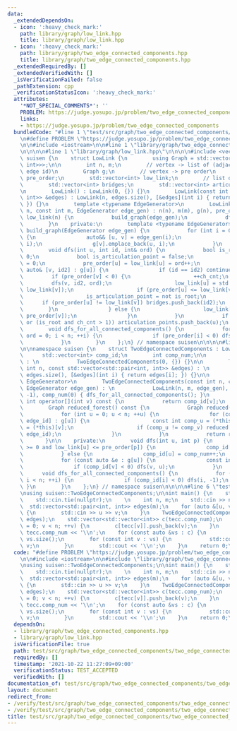 ```yaml
---
data:
  _extendedDependsOn:
  - icon: ':heavy_check_mark:'
    path: library/graph/low_link.hpp
    title: library/graph/low_link.hpp
  - icon: ':heavy_check_mark:'
    path: library/graph/two_edge_connected_components.hpp
    title: library/graph/two_edge_connected_components.hpp
  _extendedRequiredBy: []
  _extendedVerifiedWith: []
  _isVerificationFailed: false
  _pathExtension: cpp
  _verificationStatusIcon: ':heavy_check_mark:'
  attributes:
    '*NOT_SPECIAL_COMMENTS*': ''
    PROBLEM: https://judge.yosupo.jp/problem/two_edge_connected_components
    links:
    - https://judge.yosupo.jp/problem/two_edge_connected_components
  bundledCode: "#line 1 \"test/src/graph/two_edge_connected_components/two_edge_connected_components.test.cpp\"\
    \n#define PROBLEM \"https://judge.yosupo.jp/problem/two_edge_connected_components\"\
    \n\n#include <iostream>\n\n#line 1 \"library/graph/two_edge_connected_components.hpp\"\
    \n\n\n\n#line 1 \"library/graph/low_link.hpp\"\n\n\n\n#include <vector>\n\nnamespace\
    \ suisen {\n    struct LowLink {\n        using Graph = std::vector<std::vector<std::pair<int,\
    \ int>>>;\n\n        int n, m;\n        // vertex -> list of (adjacent vertex,\
    \ edge id)\n        Graph g;\n        // vertex -> pre order\n        std::vector<int>\
    \ pre_order;\n        std::vector<int> low_link;\n        // list of ids of bridges\n\
    \        std::vector<int> bridges;\n        std::vector<int> articulation_points;\n\
    \n        LowLink() : LowLink(0, {}) {}\n        LowLink(const int n, const std::vector<std::pair<int,\
    \ int>> &edges) : LowLink(n, edges.size(), [&edges](int i) { return edges[i];\
    \ }) {}\n        template <typename EdgeGenerator>\n        LowLink(const int\
    \ n, const int m, EdgeGenerator edge_gen) : n(n), m(m), g(n), pre_order(n, -1),\
    \ low_link(n) {\n            build_graph(edge_gen);\n            dfs_for_all_connected_components();\n\
    \        }\n    private:\n        template <typename EdgeGenerator>\n        void\
    \ build_graph(EdgeGenerator edge_gen) {\n            for (int i = 0; i < m; ++i)\
    \ {\n                auto&& [u, v] = edge_gen(i);\n                g[u].emplace_back(v,\
    \ i);\n                g[v].emplace_back(u, i);\n            }\n        }\n\n\
    \        void dfs(int u, int id, int& ord) {\n            bool is_root = id <\
    \ 0;\n            bool is_articulation_point = false;\n            int ch_cnt\
    \ = 0;\n            pre_order[u] = low_link[u] = ord++;\n            for (const\
    \ auto& [v, id2] : g[u]) {\n                if (id == id2) continue;\n       \
    \         if (pre_order[v] < 0) {\n                    ++ch_cnt;\n           \
    \         dfs(v, id2, ord);\n                    low_link[u] = std::min(low_link[u],\
    \ low_link[v]);\n                    if (pre_order[u] <= low_link[v]) {\n    \
    \                    is_articulation_point = not is_root;\n                  \
    \      if (pre_order[u] != low_link[v]) bridges.push_back(id2);\n            \
    \        }\n                } else {\n                    low_link[u] = std::min(low_link[u],\
    \ pre_order[v]);\n                }\n            }\n            if (is_articulation_point\
    \ or (is_root and ch_cnt > 1)) articulation_points.push_back(u);\n        }\n\n\
    \        void dfs_for_all_connected_components() {\n            for (int i = 0,\
    \ ord = 0; i < n; ++i) {\n                if (pre_order[i] < 0) dfs(i, -1, ord);\n\
    \            }\n        }\n    };\n} // namespace suisen\n\n\n\n#line 5 \"library/graph/two_edge_connected_components.hpp\"\
    \n\nnamespace suisen {\n    struct TwoEdgeConnectedComponents : LowLink {\n  \
    \      std::vector<int> comp_id;\n        int comp_num;\n\n        TwoEdgeConnectedComponents()\
    \ : \n            TwoEdgeConnectedComponents(0, {}) {}\n\n        TwoEdgeConnectedComponents(const\
    \ int n, const std::vector<std::pair<int, int>> &edges) : \n            TwoEdgeConnectedComponents(n,\
    \ edges.size(), [&edges](int i) { return edges[i]; }) {}\n\n        template <typename\
    \ EdgeGenerator>\n        TwoEdgeConnectedComponents(const int n, const int m,\
    \ EdgeGenerator edge_gen) : \n            LowLink(n, m, edge_gen), comp_id(n,\
    \ -1), comp_num(0) { dfs_for_all_connected_components(); }\n        \n       \
    \ int operator[](int v) const {\n            return comp_id[v];\n        }\n\n\
    \        Graph reduced_forest() const {\n            Graph reduced(comp_num);\n\
    \            for (int u = 0; u < n; ++u) {\n                for (const auto &[v,\
    \ edge_id] : g[u]) {\n                    const int comp_u = (*this)[u], comp_v\
    \ = (*this)[v];\n                    if (comp_u != comp_v) reduced[comp_u].emplace_back(comp_v,\
    \ edge_id);\n                }\n            }\n            return reduced;\n \
    \       }\n\n    private:\n        void dfs(int u, int p) {\n            if (p\
    \ >= 0 and low_link[u] <= pre_order[p]) {\n                comp_id[u] = comp_id[p];\n\
    \            } else {\n                comp_id[u] = comp_num++;\n            }\n\
    \            for (const auto &e : g[u]) {\n                const int v = e.first;\n\
    \                if (comp_id[v] < 0) dfs(v, u);\n            }\n        }\n  \
    \      void dfs_for_all_connected_components() {\n            for (int i = 0;\
    \ i < n; ++i) {\n                if (comp_id[i] < 0) dfs(i, -1);\n           \
    \ }\n        }\n    };\n} // namespace suisen\n\n\n\n#line 6 \"test/src/graph/two_edge_connected_components/two_edge_connected_components.test.cpp\"\
    \nusing suisen::TwoEdgeConnectedComponents;\n\nint main() {\n    std::ios::sync_with_stdio(false);\n\
    \    std::cin.tie(nullptr);\n    \n    int n, m;\n    std::cin >> n >> m;\n  \
    \  std::vector<std::pair<int, int>> edges(m);\n    for (auto &[u, v] : edges)\
    \ {\n        std::cin >> u >> v;\n    }\n    TwoEdgeConnectedComponents tecc(n,\
    \ edges);\n    std::vector<std::vector<int>> c(tecc.comp_num);\n    for (int v\
    \ = 0; v < n; ++v) {\n        c[tecc[v]].push_back(v);\n    }\n    std::cout <<\
    \ tecc.comp_num << '\\n';\n    for (const auto &vs : c) {\n        std::cout <<\
    \ vs.size();\n        for (const int v : vs) {\n            std::cout << ' ' <<\
    \ v;\n        }\n        std::cout << '\\n';\n    }\n    return 0;\n}\n"
  code: "#define PROBLEM \"https://judge.yosupo.jp/problem/two_edge_connected_components\"\
    \n\n#include <iostream>\n\n#include \"library/graph/two_edge_connected_components.hpp\"\
    \nusing suisen::TwoEdgeConnectedComponents;\n\nint main() {\n    std::ios::sync_with_stdio(false);\n\
    \    std::cin.tie(nullptr);\n    \n    int n, m;\n    std::cin >> n >> m;\n  \
    \  std::vector<std::pair<int, int>> edges(m);\n    for (auto &[u, v] : edges)\
    \ {\n        std::cin >> u >> v;\n    }\n    TwoEdgeConnectedComponents tecc(n,\
    \ edges);\n    std::vector<std::vector<int>> c(tecc.comp_num);\n    for (int v\
    \ = 0; v < n; ++v) {\n        c[tecc[v]].push_back(v);\n    }\n    std::cout <<\
    \ tecc.comp_num << '\\n';\n    for (const auto &vs : c) {\n        std::cout <<\
    \ vs.size();\n        for (const int v : vs) {\n            std::cout << ' ' <<\
    \ v;\n        }\n        std::cout << '\\n';\n    }\n    return 0;\n}"
  dependsOn:
  - library/graph/two_edge_connected_components.hpp
  - library/graph/low_link.hpp
  isVerificationFile: true
  path: test/src/graph/two_edge_connected_components/two_edge_connected_components.test.cpp
  requiredBy: []
  timestamp: '2021-10-22 11:27:09+09:00'
  verificationStatus: TEST_ACCEPTED
  verifiedWith: []
documentation_of: test/src/graph/two_edge_connected_components/two_edge_connected_components.test.cpp
layout: document
redirect_from:
- /verify/test/src/graph/two_edge_connected_components/two_edge_connected_components.test.cpp
- /verify/test/src/graph/two_edge_connected_components/two_edge_connected_components.test.cpp.html
title: test/src/graph/two_edge_connected_components/two_edge_connected_components.test.cpp
---
```

